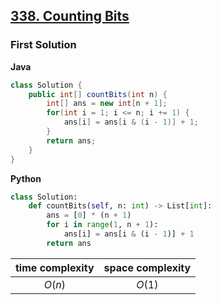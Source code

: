 ## [338. Counting Bits](https://leetcode.cn/problems/counting-bits/)

### First Solution
**Java**
```java
class Solution {
    public int[] countBits(int n) {
        int[] ans = new int[n + 1];
        for(int i = 1; i <= n; i += 1) {
            ans[i] = ans[i & (i - 1)] + 1;
        }
        return ans;
    }
}
```

**Python**
```python
class Solution:
    def countBits(self, n: int) -> List[int]:
        ans = [0] * (n + 1)
        for i in range(1, n + 1):
            ans[i] = ans[i & (i - 1)] + 1
        return ans
```

|time complexity|space complexity|
|:-:|:-:|
|$O(n)$|$O(1)$|